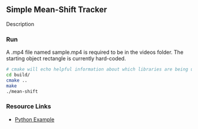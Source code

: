 ## Simple Mean-Shift Tracker

Description

### Run

A .mp4 file named sample.mp4 is required to be in the videos folder. The starting object rectangle is currently hard-coded.

```bash
# cmake will echo helpful information about which libraries are being used
cd build/
cmake ..
make
./mean-shift
```

### Resource Links
* [Python Example](http://www.bogotobogo.com/python/OpenCV_Python/python_opencv3_mean_shift_tracking_segmentation.php)
